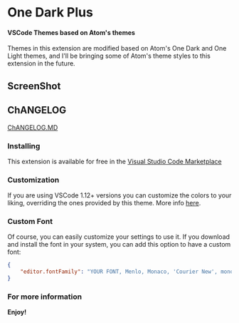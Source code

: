 # One Dark Plus
#### VSCode Themes based on Atom's themes 
Themes in this extension are modified based on Atom's One Dark and One Light themes, and I'll be bringing some of Atom's theme styles to this extension in the future.
<!-- [![Marketplace](https://vsmarketplacebadge.apphb.com/version/akamud.vscode-theme-onedark.svg)](https://marketplace.visualstudio.com/items/akamud.vscode-theme-onedark) [![Installs](https://vsmarketplacebadge.apphb.com/installs/akamud.vscode-theme-onedark.svg)](https://marketplace.visualstudio.com/items/akamud.vscode-theme-onedark) [![Ratings](https://vsmarketplacebadge.apphb.com/rating-short/akamud.vscode-theme-onedark.svg)](https://marketplace.visualstudio.com/items/akamud.vscode-theme-onedark)
[![Beerpay](https://img.shields.io/beerpay/akamud/vscode-theme-onedark.svg)](https://beerpay.io/akamud/vscode-theme-onedark)  
VSCode Theme based on Atom's [One Dark](https://github.com/atom/one-dark-syntax) theme. Best rated One Dark theme port in the marketplace, **features full Workbench theming**. -->
## ScreenShot

## ChANGELOG
[ChANGELOG.MD](https://github.com/czfadmin/Atom-One-Dark-Pro/blob/master/CHANGELOG.md)

### Installing

This extension is available for free in the [Visual Studio Code Marketplace](https://marketplace.visualstudio.com/items/akamud.vscode-theme-onedark)

### Customization

If you are using VSCode 1.12+ versions you can customize the colors to your liking, overriding the ones provided by this theme. More info [here](https://code.visualstudio.com/docs/getstarted/theme-color-reference).

### Custom Font

Of course, you can easily customize your settings to use it.
If you download and install the font in your system, you can add this option to have a custom font:
```json
{
    "editor.fontFamily": "YOUR FONT, Menlo, Monaco, 'Courier New', monospace"
}
```


### For more information


**Enjoy!**